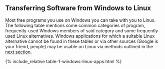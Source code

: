 ## Transferring Software from Windows to Linux
Most free programs you use on Windows you can take with you to Linux. The following table mentions some common categories of program, frequently-used Windows members of said category and some frequently-used Linux alternatives. Windows applications for which a suitable Linux alternative cannot be found in these tables or via other sources (Google is your friend, people) may be usable on Linux via methods outlined in the [next section](#running-windows-apps).

{% include_relative table-1-windows-linux-apps.html %}
